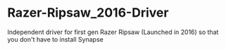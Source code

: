 # Razer-Ripsaw_2016-Driver
Independent driver for first gen Razer Ripsaw (Launched in 2016) so that you don't have to install Synapse
